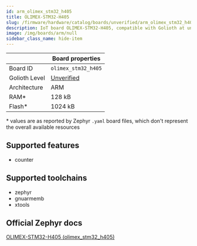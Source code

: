 ```yaml
---
id: arm_olimex_stm32_h405
title: OLIMEX-STM32-H405
slug: /firmware/hardware/catalog/boards/unverified/arm_olimex_stm32_h405
description: IoT board OLIMEX-STM32-H405, compatible with Golioth at unverified level.
image: /img/boards/arm/null
sidebar_class_name: hide-item
---
```


[//]: # (This is an auto-generated file, do not edit! Changes to it will be lost upon re-generation)



|                | Board properties     |
| -------------  | -------------------- |
| Board ID       | `olimex_stm32_h405` |
| Golioth Level  | [Unverified](/firmware/hardware#unverified-boards) |
| Architecture   | ARM |
| RAM*           | 128 kB |
| Flash*         | 1024 kB |

\* values are as reported by Zephyr `.yaml` board files, which don't represent the overall available resources



## Supported features

* counter

## Supported toolchains

* zephyr
* gnuarmemb
* xtools

## Official Zephyr docs

[OLIMEX-STM32-H405 (olimex_stm32_h405)](https://docs.zephyrproject.org/latest/boards/arm/olimex_stm32_h405/doc/index.html)
